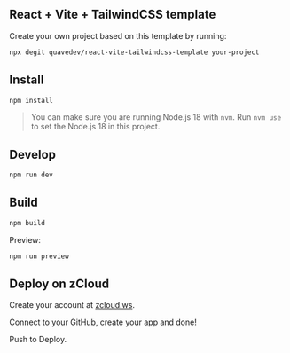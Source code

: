 ## React + Vite + TailwindCSS template

Create your own project based on this template by running:

```bash
npx degit quavedev/react-vite-tailwindcss-template your-project
```

## Install

```bash
npm install
```

> You can make sure you are running Node.js 18 with `nvm`. Run `nvm use` to set the Node.js 18 in this project.

## Develop

```bash
npm run dev
```

## Build

```bash
npm build
```

Preview:

```bash
npm run preview
```

## Deploy on zCloud

Create your account at [zcloud.ws](https://zcloud.wd).

Connect to your GitHub, create your app and done!

Push to Deploy.
